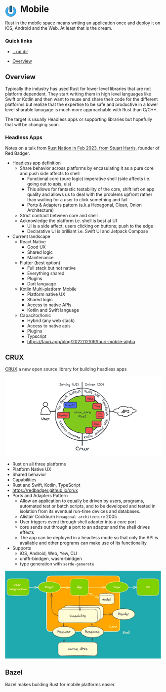 # Mobile <img style="margin: 6px 13px 0px 0px" align="left" src="../../../../data/images/logo_36x36.png" />

Rust in the mobile space means writing an application once and deploy it on iOS, Android and the Web. 
At least that is the dream.

### Quick links
- [.. up dir](../README.md)
* [Overview](#overview)

## Overview
Typically the industry has used Rust for lower level libraries that are not platform dependent. They 
start writing them in high level languages like Swift or Kotlin and then want to reuse and share 
their code for the different platforms but realize that the expertise to be safe and productive in a 
lower level sharable lanugage is much more approachable with Rust than C/C++.

The target is usually Headless apps or supporting libraries but hopefully that will be changing soon.

### Headless Apps
Notes on a talk from [Rust Nation in Feb 2023. from Stuart Harris](https://www.youtube.com/watch?v=cWCZms92-1g),
founder of Red Badger.

* Headless app definition
  * Share behavior across platforms by encasulating it as a pure core and push side affects to shell
    * Functional core (pure logic) imperative shell (side affects i.e. going out to apis, uis)
    * This allows for fantastic testability of the core, shift left on app quality and allows us to 
      deal with the problems upfront rather than waiting for a user to click something and fail
    * Ports & Adapters pattern (a.k.a Hexagonal, Clean, Onion Architecture)
  * Strict contract between core and shell
  * Acknowledge the platform i.e. shell is best at UI 
    * UI is a side affect, users clicking on buttons; push to the edge
    * Declarative UI is brilliant i.e. Swift UI and Jetpack Compose
* Current landscape
  * React Native
    * Good UX
    * Shared logic
    * Maintenance 
  * Flutter (best option)
    * Full stack but not native
    * Everything shared
    * Plugins
    * Dart language
  * Kotlin Multi-platform Mobile
    * Platform native UX
    * Shared logic
    * Access to native APIs
    * Kotlin and Swift language
  * Capacitor/Ionic
    * Hybrid (any web stack)
    * Access to native apis
    * Plugins
    * Typscript
    * https://tauri.app/blog/2022/12/09/tauri-mobile-alpha

## CRUX
[CRUX](https://redbadger.github.io/crux) a new open source library for building headless apps

![Crux architecture](../../../../data/images/crux-architecture2.png)
* Rust on all three platforms
* Platform Native UX
* Shared behavior
* Capabilities
* Rust and Swift, Kotlin, TypeScript
* https://redbadger.github.io/crux
* Ports and Adapters Pattern
  * Allow an application to equally be driven by users, programs, automated test or batch scripts, 
  and to be developed and tested in isolation from its eventual run-time devices and databases.
  * Alistair Cockburn `Hexagonal architecture` 2005
  * User triggers event through shell adapter into a core port
  * core sends out through a port to an adapter and the shell drives effects
  * The app can be deployed in a headless mode so that only the API is available and other programs 
  can make use of its functionality
* Supports
  * iOS, Android, Web, Yew, CLI
  * uniffi-bindgen, wasm-bindgen
  * type generation with `serde-generate`

![Crux architecture2](../../../../data/images/crux-architecture.png)

## Bazel
Bazel makes building Rust for mobile platforms easier.

<!-- 
vim: ts=2:sw=2:sts=2
-->
